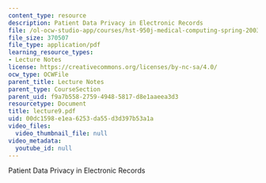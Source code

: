 ```yaml
---
content_type: resource
description: Patient Data Privacy in Electronic Records
file: /ol-ocw-studio-app/courses/hst-950j-medical-computing-spring-2003/00dc1598e1ea6253da55d3d397b53a1a_lecture9.pdf
file_size: 370507
file_type: application/pdf
learning_resource_types:
- Lecture Notes
license: https://creativecommons.org/licenses/by-nc-sa/4.0/
ocw_type: OCWFile
parent_title: Lecture Notes
parent_type: CourseSection
parent_uid: f9a7b558-2759-4948-5817-d8e1aaeea3d3
resourcetype: Document
title: lecture9.pdf
uid: 00dc1598-e1ea-6253-da55-d3d397b53a1a
video_files:
  video_thumbnail_file: null
video_metadata:
  youtube_id: null
---
```

Patient Data Privacy in Electronic Records